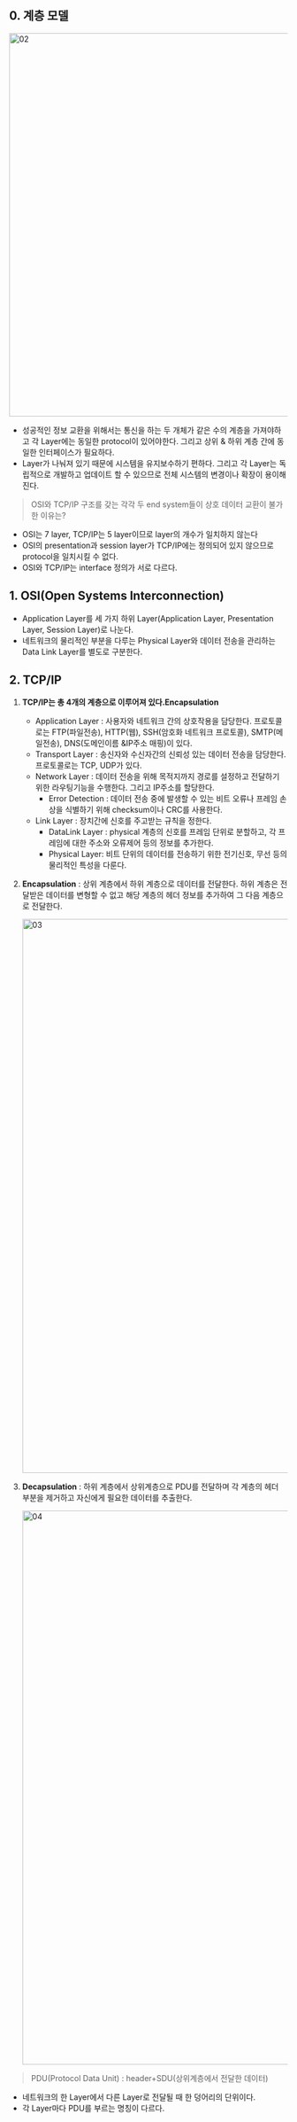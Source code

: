 ## 0. 계층 모델

<img width="692" alt="02" src="https://github.com/Na-gang99/Computer-Science/assets/155069538/12734d66-331f-4f41-aaa5-34833fad10e3">

- 성공적인 정보 교환을 위해서는 통신을 하는 두 개체가 같은 수의 계층을 가져야하고 각 Layer에는 동일한 protocol이 있어야한다. 그리고 상위 & 하위 계층 간에 동일한 인터페이스가 필요하다.
- Layer가 나눠져 있기 때문에 시스템을 유지보수하기 편하다. 그리고 각 Layer는 독립적으로 개발하고 업데이트 할 수 있으므로 전체 시스템의 변경이나 확장이 용이해진다.

> OSI와 TCP/IP 구조를 갖는 각각 두 end system들이 상호 데이터 교환이 불가한 이유는?
- OSI는 7 layer, TCP/IP는 5 layer이므로 layer의 개수가 일치하지 않는다
- OSI의 presentation과 session layer가 TCP/IP에는 정의되어 있지 않으므로 protocol을 일치시킬 수 없다.
- OSI와 TCP/IP는 interface 정의가 서로 다르다.


## 1. OSI(Open Systems Interconnection)
- Application Layer를 세 가지 하위 Layer(Application Layer, Presentation Layer, Session Layer)로 나눈다.
- 네트워크의 물리적인 부분을 다루는 Physical Layer와 데이터 전송을 관리하는 Data Link Layer를 별도로 구분한다.

## 2. TCP/IP
1. **TCP/IP는 총 4개의 계층으로 이루어져 있다.Encapsulation**
    - Application Layer : 사용자와 네트워크 간의 상호작용을 담당한다. 프로토콜로는 FTP(파일전송), HTTP(웹), SSH(암호화 네트워크 프로토콜), SMTP(메일전송), DNS(도메인이름 &IP주소 매핑)이 있다.
    - Transport Layer : 송신자와 수신자간의 신뢰성 있는 데이터 전송을 담당한다. 프로토콜로는 TCP, UDP가 있다.
    - Network Layer : 데이터 전송을 위해 목적지까지 경로를 설정하고 전달하기 위한 라우팅기능을 수행한다. 그리고 IP주소를 할당한다.
        - Error Detection : 데이터 전송 중에 발생할 수 있는 비트 오류나 프레임 손상을 식별하기 위해 checksum이나 CRC를 사용한다.
    - Link Layer : 장치간에 신호를 주고받는 규칙을 정한다.
        - DataLink Layer : physical 계층의 신호를 프레임 단위로 분할하고, 각 프레임에 대한 주소와 오류제어 등의 정보를 추가한다.
        - Physical Layer: 비트 단위의 데이터를 전송하기 위한 전기신호, 무선 등의 물리적인 특성을 다룬다.
        
2. **Encapsulation** : 상위 계층에서 하위 계층으로 데이터를 전달한다. 하위 계층은 전달받은 데이터를 변형할 수 없고 해당 계층의 헤더 정보를 추가하여 그 다음 계층으로 전달한다.
    
    <img width="1000" alt="03" src="https://github.com/Na-gang99/Computer-Science/assets/155069538/636777e3-1f51-4e72-9d98-9c406d2fde44">
    
3. **Decapsulation** : 하위 계층에서 상위계층으로 PDU를 전달하며 각 계층의 헤더 부분을 제거하고 자신에게 필요한 데이터를 추출한다. 
    
    <img width="1000" alt="04" src="https://github.com/Na-gang99/Computer-Science/assets/155069538/1b6ab6ec-271f-435a-a0e2-35a9b3e114f6">

> PDU(Protocol Data Unit) : header+SDU(상위계층에서 전달한 데이터)
- 네트워크의 한 Layer에서 다른 Layer로 전달될 때 한 덩어리의 단위이다.
- 각 Layer마다 PDU를 부르는 명칭이 다르다.
